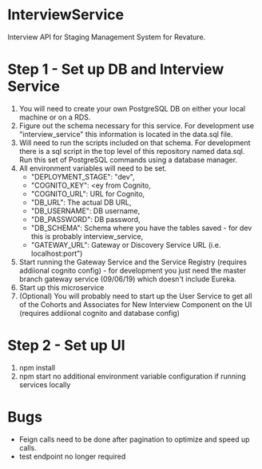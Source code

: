 # InterviewService
Interview API for Staging Management System for Revature.


# Step 1 - Set up DB and Interview Service
1. You will need to create your own PostgreSQL DB on either your local machine or on a RDS. 
2. Figure out the schema necessary for this service. For development use "interview_service" this information is located in the data.sql file.
3. Will need to run the scripts included on that schema. For development there is a sql script in the top level of this repository named data.sql. Run this set of PostgreSQL commands using a database manager.
4. All environment variables will need to be set. 
    * "DEPLOYMENT_STAGE": "dev",
    * "COGNITO_KEY": <ey from Cognito,
    * "COGNITO_URL": URL for Cognito,
    * "DB_URL": The actual DB URL, 
    * "DB_USERNAME": DB username,
    * "DB_PASSWORD": DB password,
    * "DB_SCHEMA": Schema where you have the tables saved - for dev this is probably interview_service, 
    * "GATEWAY_URL": Gateway or Discovery Service URL (i.e. localhost:port")
5. Start running the Gateway Service and the Service Registry (requires addiional cognito config) - for development you just need the master branch gateway service (09/06/19) which doesn't include Eureka.
6. Start up this microservice
7. (Optional) You will probably need to start up the User Service to get all of the Cohorts and Associates for New Interview Component on the UI (requires addiional cognito and database config)

# Step 2 - Set up UI
1. npm install
2. npm start
  no additional environment variable configuration if running services locally

# Bugs
* Feign calls need to be done after pagination to optimize and speed up calls. 
* test endpoint no longer required
